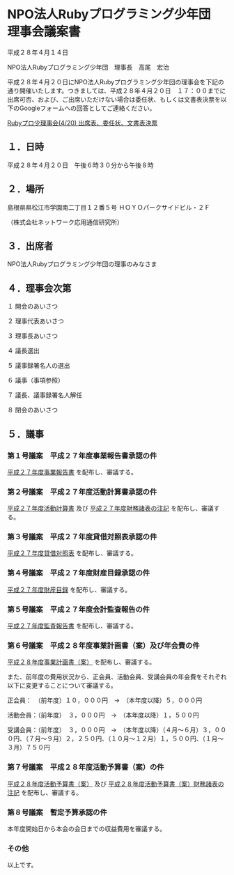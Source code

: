 # NPO法人Rubyプログラミング少年団　　　　理事会議案書

平成２８年４月１４日

NPO法人Rubyプログラミング少年団　理事長　高尾　宏治

平成２８年４月２０日にNPO法人Rubyプログラミング少年団の理事会を下記の通り開催いたします。つきましては、平成２８年４月２０日　１７：００までに出席可否、および、ご出席いただけない場合は委任状、もしくは文書表決票を以下のGoogleフォームへの回答としてご連絡ください。

[Rubyプロ少理事会(4/20) 出席表、委任状、文書表決票](http://goo.gl/forms/uFCiQ2jPA9)

## １．日時

平成２８年４月２０日　午後６時３０分から午後８時

## ２．場所

島根県県松江市学園南二丁目１２番５号
ＨＯＹＯパークサイドビル・２Ｆ

（株式会社ネットワーク応用通信研究所）

## ３．出席者

NPO法人Rubyプログラミング少年団の理事のみなさま

## ４．理事会次第

１ 開会のあいさつ

２ 理事代表あいさつ

３ 理事長あいさつ

４ 議長選出

５ 議事録署名人の選出

６ 議事（事項参照）

７ 議長、議事録署名人解任

８ 閉会のあいさつ

## ５．議事

### 第１号議案　平成２７年度事業報告書承認の件

[平成２７年度事業報告書](https://goo.gl/iSN5KQ) を配布し、審議する。

### 第２号議案　平成２７年度活動計算書承認の件

[平成２７年度活動計算書](https://goo.gl/GJ6CUk) 及び [平成２７年度財務諸表の注記](https://goo.gl/MxKcjm) を配布し、審議する。

### 第３号議案　平成２７年度貸借対照表承認の件

[平成２７年度貸借対照表](https://goo.gl/uqbaqj) を配布し、審議する。

### 第４号議案　平成２７年度財産目録承認の件

[平成２７年度財産目録](https://goo.gl/0CCGDS) を配布し、審議する。

### 第５号議案　平成２７年度会計監査報告の件

[平成２７年度監査報告書](https://goo.gl/uevzk8) を配布し、審議する。

### 第６号議案　平成２８年度事業計画書（案）及び年会費の件

[平成２８年度事業計画書（案）](https://goo.gl/0Hgv8B) を配布し、審議する。

また、前年度の費用状況から、正会員、活動会員、受講会員の年会費をそれぞれ以下に変更することについて審議する。

正会員：　（前年度）１０，０００円　→　（本年度以降）５，０００円

活動会員：（前年度）　３，０００円　→　（本年度以降）１，５００円

受講会員：（前年度）　３，０００円　→　（本年度以降）（４月〜６月）３，０００円、（７月〜９月）２，２５０円、（１０月〜１２月）１，５００円、（１月〜３月）７５０円

### 第７号議案　平成２８年度活動予算書（案）の件

[平成２８年度活動予算書（案）](https://goo.gl/fwc85X) 及び [平成２８年度活動予算書（案）財務諸表の注記](https://goo.gl/TEWcgr) を配布し、審議する。

### 第８号議案　暫定予算承認の件

本年度開始日から本会の会日までの収益費用を審議する。

### その他

以上です。
